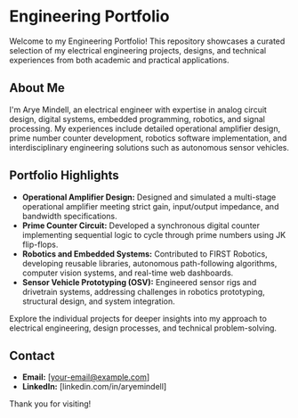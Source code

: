 # Engineering Portfolio

Welcome to my Engineering Portfolio! This repository showcases a curated selection of my electrical engineering projects, designs, and technical experiences from both academic and practical applications.

## About Me

I'm Arye Mindell, an electrical engineer with expertise in analog circuit design, digital systems, embedded programming, robotics, and signal processing. My experiences include detailed operational amplifier design, prime number counter development, robotics software implementation, and interdisciplinary engineering solutions such as autonomous sensor vehicles.

## Portfolio Highlights

- **Operational Amplifier Design:** Designed and simulated a multi-stage operational amplifier meeting strict gain, input/output impedance, and bandwidth specifications.
- **Prime Counter Circuit:** Developed a synchronous digital counter implementing sequential logic to cycle through prime numbers using JK flip-flops.
- **Robotics and Embedded Systems:** Contributed to FIRST Robotics, developing reusable libraries, autonomous path-following algorithms, computer vision systems, and real-time web dashboards.
- **Sensor Vehicle Prototyping (OSV):** Engineered sensor rigs and drivetrain systems, addressing challenges in robotics prototyping, structural design, and system integration.

Explore the individual projects for deeper insights into my approach to electrical engineering, design processes, and technical problem-solving.

## Contact

- **Email:** [your-email@example.com]
- **LinkedIn:** [linkedin.com/in/aryemindell]

Thank you for visiting!
